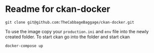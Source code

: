 # Readme for ckan-docker
```
git clone git@github.com:TheCabbageBaggage/ckan-docker.git
```

To use the image copy your ```production.ini``` and ```env``` file into the newly created folder. To start ckan go into the folder and start ckan

```
docker-compose up
```
